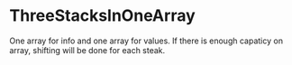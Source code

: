 # ThreeStacksInOneArray
One array for info and one array for values. If there is enough capaticy on array, shifting will be done for each steak.
